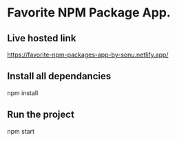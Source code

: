 # Favorite NPM Package App.

## Live hosted link

https://favorite-npm-packages-app-by-sonu.netlify.app/

## Install all dependancies
npm install

## Run the project
npm start
